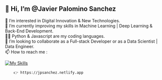 ## 👋 Hi, I’m @Javier Palomino Sanchez


 👀 I’m interested in Digital Innovation & New Technologies.</br>
 🌱 I’m currently improving my skills in Machine Learning | Deep Learning & Back-End Development.</br>
 👨‍💻 Python & Javascript are my coding languages.</br>
 💞️ I’m looking to collaborate as a Full-stack Developer or as a Data Scientist | Data Engineer.</br>
 📫 How to reach me :</br>
 
 [![My Skills](https://skillicons.dev/icons?i=js,html,css,wasm)](https://skillicons.dev)

        👉 https://jpsanchez.netlify.app

        
